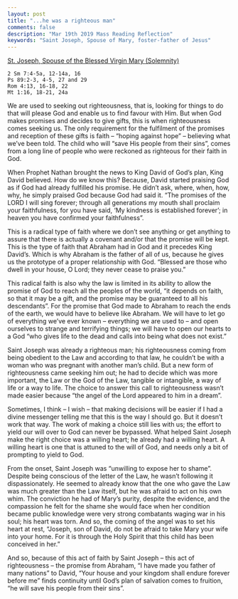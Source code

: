 ```yaml
---
layout: post
title: "...he was a righteous man"
comments: false
description: "Mar 19th 2019 Mass Reading Reflection"
keywords: "Saint Joseph, Spouse of Mary, foster-father of Jesus"
---
```


[St. Joseph, Spouse of the Blessed Virgin Mary (Solemnity)](http://www.usccb.org/bible/readings/031919.cfm)

```
2 Sm 7:4-5a, 12-14a, 16 
Ps 89:2-3, 4-5, 27 and 29 
Rom 4:13, 16-18, 22
Mt 1:16, 18-21, 24a 
```
We are used to seeking out righteousness, that is, looking for things to do that will please God and enable us to find favour with Him. But when God makes promises and decides to give gifts, this is when righteousness comes seeking us. The only requirement for the fulfilment of the promises and reception of these gifts is faith – “hoping against hope” – believing what we’ve been told. The child who will “save His people from their sins”, comes from a long line of people who were reckoned as righteous for their faith in God.  

When Prophet Nathan brought the news to King David of God’s plan, King David believed. How do we know this? Because, David started praising God as if God had already fulfilled his promise. He didn’t ask, where, when, how, why, he simply praised God because God had said it. “The promises of the LORD I will sing forever; through all generations my mouth shall proclaim your faithfulness, for you have said, ‘My kindness is established forever’; in heaven you have confirmed your faithfulness”. 

This is a radical type of faith where we don’t see anything or get anything to assure that there is actually a covenant and/or that the promise will be kept. This is the type of faith that Abraham had in God and it precedes King David’s. Which is why Abraham is the father of all of us, because he gives us the prototype of a proper relationship with God. “Blessed are those who dwell in your house, O Lord; they never cease to praise you.” 

This radical faith is also why the law is limited in its ability to allow the promise of God to reach all the peoples of the world, “it depends on faith, so that it may be a gift, and the promise may be guaranteed to all his descendants”. For the promise that God made to Abraham to reach the ends of the earth, we would have to believe like Abraham. We will have to let go of everything we’ve ever known – everything we are used to – and open ourselves to strange and terrifying things; we will have to open our hearts to a God “who gives life to the dead and calls into being what does not exist.”  

Saint Joseph was already a righteous man; his righteousness coming from being obedient to the Law and according to that law, he couldn’t be with a woman who was pregnant with another man’s child. But a new form of righteousness came seeking him out; he had to decide which was more important, the Law or the God of the Law, tangible or intangible, a way of life or a way to life. The choice to answer this call to righteousness wasn’t made easier because “the angel of the Lord appeared to him in a dream”. 

Sometimes, I think – I wish – that making decisions will be easier if I had a divine messenger telling me that this is the way I should go. But it doesn’t work that way. The work of making a choice still lies with us; the effort to yield our will over to God can never be bypassed. What helped Saint Joseph make the right choice was a willing heart; he already had a willing heart. A willing heart is one that is attuned to the will of God, and needs only a bit of prompting to yield to God. 

From the onset, Saint Joseph was “unwilling to expose her to shame”. Despite being conscious of the letter of the Law, he wasn’t following it dispassionately. He seemed to already know that the one who gave the Law was much greater than the Law itself, but he was afraid to act on his own whim. The conviction he had of Mary’s purity, despite the evidence, and the compassion he felt for the shame she would face when her condition became public knowledge were very strong combatants waging war in his soul; his heart was torn. And so, the coming of the angel was to set his heart at rest, “Joseph, son of David, do not be afraid to take Mary your wife into your home. For it is through the Holy Spirit that this child has been conceived in her.” 

And so, because of this act of faith by Saint Joseph – this act of righteousness – the promise from Abraham, “I have made you father of many nations” to David, “Your house and your kingdom shall endure forever before me” finds continuity until God’s plan of salvation comes to fruition, “he will save his people from their sins”. 
